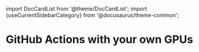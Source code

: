 import DocCardList from '@theme/DocCardList';
import {useCurrentSidebarCategory} from '@docusaurus/theme-common';

# GitHub Actions with your own GPUs

<DocCardList items={useCurrentSidebarCategory().items}/>